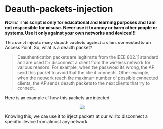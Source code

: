 # Deauth-packets-injection
__NOTE: This script is only for educational and learning purposes and I am not responsible for misuse. Never use it to annoy or harm other people or systems. Use it only against your own networks and devices!!!__

This script injects many deauth packets against a client connected to an Access Point. So, what is a deauth packet?
> Deauthentication packets are legitimate from the IEEE 802.11 standard and are used for disconnect a client from the wireless network for
> various reasons. For example, when the password  its wrong, the AP send this packet to avoid that the client connects. Other example, 
> when the network reach the maximum number of possible connected clients, the AP sends deauth packets to the next clients that try to 
> connect.

Here is an example of how this packets are injected.
<p align="center">
  <img src="https://github.com/davidahid/Deauth-packets-injection/blob/master/images/deauth_desc.png">
</p>

Knowing this, we can use it to inject packets at our will to disconnect a specific device from almost any network.
